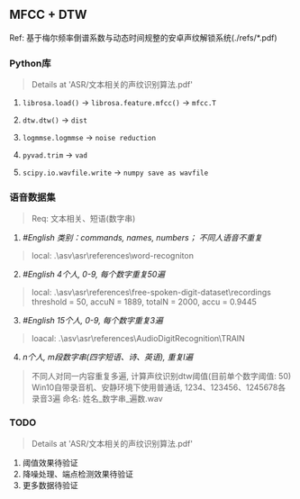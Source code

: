 ## MFCC + DTW
Ref: 基于梅尔频率倒谱系数与动态时间规整的安卓声纹解锁系统(./refs/*.pdf)

### Python库
>Details at 'ASR/文本相关的声纹识别算法.pdf'

1. ```librosa.load()``` -> ```librosa.feature.mfcc()``` -> ```mfcc.T```

2. ```dtw.dtw()``` -> ```dist```

3. ```logmmse.logmmse``` -> ```noise reduction```

4. ```pyvad.trim``` -> ```vad```

5. ```scipy.io.wavfile.write``` -> ```numpy save as wavfile``` 

### 语音数据集
>Req: 文本相关、短语(数字串)  

1. *#English 类别：commands, names, numbers； 不同人语音不重复*  
>local: .\asv\asr\references\word-recogniton  

2. *#English 4个人, 0-9, 每个数字重复50遍*  
>local: .\asv\asr\references\free-spoken-digit-dataset\recordings  
>threshold = 50, accuN = 1889, totalN = 2000, accu = 0.9445

3. *#English 15个人, 0-9, 每个数字重复3遍*  
>loacal: .\asv\asr\references\AudioDigitRecognition\TRAIN  

4. *n个人, m段数字串(四字短语、诗、英语), 重复l遍*  
>不同人对同一内容重复多遍, 计算声纹识别dtw阈值(目前单个数字阈值: 50)  
>Win10自带录音机、安静环境下使用普通话, 1234、123456、1245678各录音3遍
>命名: 姓名_数字串_遍数.wav

### TODO
>Details at 'ASR/文本相关的声纹识别算法.pdf'

1. 阈值效果待验证
2. 降噪处理、端点检测效果待验证
3. 更多数据待验证